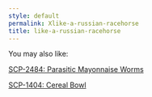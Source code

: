 ```yaml
---
style: default
permalink: Xlike-a-russian-racehorse
title: like-a-russian-racehorse
---
```

You may also like:

[SCP-2484: Parasitic Mayonnaise Worms](http://scp-wiki.net/scp-2484)

[SCP-1404: Cereal Bowl](http://scp-wiki.net/scp-1404)
